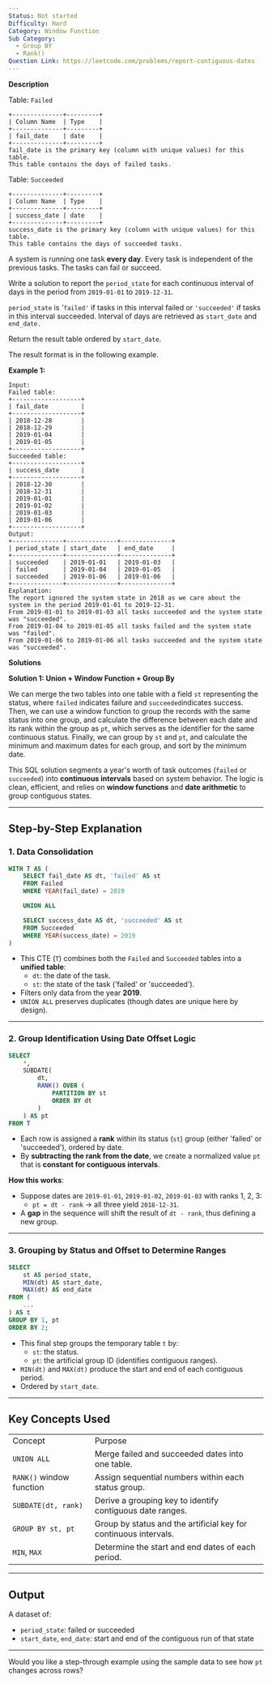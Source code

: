 ```yaml
---
Status: Not started
Difficulty: Hard
Category: Window Function
Sub Category:
  - Group BY
  - Rank()
Question Link: https://leetcode.com/problems/report-contiguous-dates
---
```

**Description**

Table: `Failed`

```Plain
+--------------+---------+
| Column Name  | Type    |
+--------------+---------+
| fail_date    | date    |
+--------------+---------+
fail_date is the primary key (column with unique values) for this table.
This table contains the days of failed tasks.
```

Table: `Succeeded`

```Plain
+--------------+---------+
| Column Name  | Type    |
+--------------+---------+
| success_date | date    |
+--------------+---------+
success_date is the primary key (column with unique values) for this table.
This table contains the days of succeeded tasks.
```

A system is running one task **every day**. Every task is independent of the previous tasks. The tasks can fail or succeed.

Write a solution to report the `period_state` for each continuous interval of days in the period from `2019-01-01` to `2019-12-31`.

`period_state` is _'_`failed'` if tasks in this interval failed or `'succeeded'` if tasks in this interval succeeded. Interval of days are retrieved as `start_date` and `end_date.`

Return the result table ordered by `start_date`.

The result format is in the following example.

**Example 1:**

```Plain
Input:
Failed table:
+-------------------+
| fail_date         |
+-------------------+
| 2018-12-28        |
| 2018-12-29        |
| 2019-01-04        |
| 2019-01-05        |
+-------------------+
Succeeded table:
+-------------------+
| success_date      |
+-------------------+
| 2018-12-30        |
| 2018-12-31        |
| 2019-01-01        |
| 2019-01-02        |
| 2019-01-03        |
| 2019-01-06        |
+-------------------+
Output:
+--------------+--------------+--------------+
| period_state | start_date   | end_date     |
+--------------+--------------+--------------+
| succeeded    | 2019-01-01   | 2019-01-03   |
| failed       | 2019-01-04   | 2019-01-05   |
| succeeded    | 2019-01-06   | 2019-01-06   |
+--------------+--------------+--------------+
Explanation:
The report ignored the system state in 2018 as we care about the system in the period 2019-01-01 to 2019-12-31.
From 2019-01-01 to 2019-01-03 all tasks succeeded and the system state was "succeeded".
From 2019-01-04 to 2019-01-05 all tasks failed and the system state was "failed".
From 2019-01-06 to 2019-01-06 all tasks succeeded and the system state was "succeeded".
```

**Solutions**

**Solution 1: Union + Window Function + Group By**

We can merge the two tables into one table with a field `st` representing the status, where `failed` indicates failure and `succeeded`indicates success. Then, we can use a window function to group the records with the same status into one group, and calculate the difference between each date and its rank within the group as `pt`, which serves as the identifier for the same continuous status. Finally, we can group by `st` and `pt`, and calculate the minimum and maximum dates for each group, and sort by the minimum date.

  

This SQL solution segments a year's worth of task outcomes (`failed` or `succeeded`) into **continuous intervals** based on system behavior. The logic is clean, efficient, and relies on **window functions** and **date arithmetic** to group contiguous states.

---

## **Step-by-Step Explanation**

### **1. Data Consolidation**

```SQL
WITH T AS (
    SELECT fail_date AS dt, 'failed' AS st
    FROM Failed
    WHERE YEAR(fail_date) = 2019

    UNION ALL

    SELECT success_date AS dt, 'succeeded' AS st
    FROM Succeeded
    WHERE YEAR(success_date) = 2019
)
```

- This CTE (`T`) combines both the `Failed` and `Succeeded` tables into a **unified table**:
    - `dt`: the date of the task.
    - `st`: the state of the task ('failed' or 'succeeded').
- Filters only data from the year **2019**.
- `UNION ALL` preserves duplicates (though dates are unique here by design).

---

### **2. Group Identification Using Date Offset Logic**

```SQL
SELECT
    *,
    SUBDATE(
        dt,
        RANK() OVER (
            PARTITION BY st
            ORDER BY dt
        )
    ) AS pt
FROM T
```

- Each row is assigned a **rank** within its status (`st`) group (either 'failed' or 'succeeded'), ordered by date.
- By **subtracting the rank from the date**, we create a normalized value `pt` that is **constant for contiguous intervals**.

**How this works**:

- Suppose dates are `2019-01-01`, `2019-01-02`, `2019-01-03` with ranks 1, 2, 3:
    - `pt = dt - rank` → all three yield `2018-12-31`.
- A **gap** in the sequence will shift the result of `dt - rank`, thus defining a new group.

---

### **3. Grouping by Status and Offset to Determine Ranges**

```SQL
SELECT
    st AS period_state,
    MIN(dt) AS start_date,
    MAX(dt) AS end_date
FROM (
    ...
) AS t
GROUP BY 1, pt
ORDER BY 2;
```

- This final step groups the temporary table `t` by:
    - `st`: the status.
    - `pt`: the artificial group ID (identifies contiguous ranges).
- `MIN(dt)` and `MAX(dt)` produce the start and end of each contiguous period.
- Ordered by `start_date`.

---

## **Key Concepts Used**

|   |   |
|---|---|
|Concept|Purpose|
|`UNION ALL`|Merge failed and succeeded dates into one table.|
|`RANK()` window function|Assign sequential numbers within each status group.|
|`SUBDATE(dt, rank)`|Derive a grouping key to identify contiguous date ranges.|
|`GROUP BY st, pt`|Group by status and the artificial key for continuous intervals.|
|`MIN`, `MAX`|Determine the start and end dates of each period.|

---

## **Output**

A dataset of:

- `period_state`: failed or succeeded
- `start_date`, `end_date`: start and end of the contiguous run of that state

---

Would you like a step-through example using the sample data to see how `pt` changes across rows?
